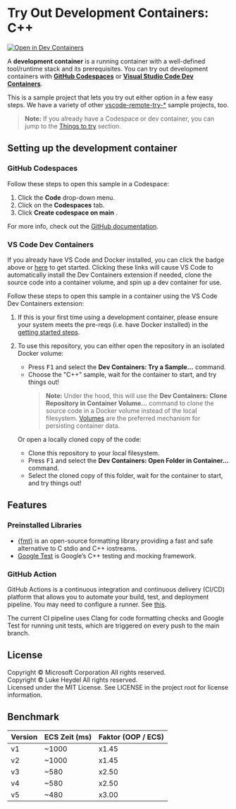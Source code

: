 # Try Out Development Containers: C++

[![Open in Dev Containers](https://img.shields.io/static/v1?label=Dev%20Containers&message=Open&color=blue&logo=visualstudiocode)](https://vscode.dev/redirect?url=vscode://ms-vscode-remote.remote-containers/cloneInVolume?url=https://github.com/microsoft/vscode-remote-try-cpp)

A **development container** is a running container with a well-defined tool/runtime stack and its prerequisites. You can try out development containers with **[GitHub Codespaces](https://github.com/features/codespaces)** or **[Visual Studio Code Dev Containers](https://aka.ms/vscode-remote/containers)**.

This is a sample project that lets you try out either option in a few easy steps. We have a variety of other [vscode-remote-try-*](https://github.com/search?q=org%3Amicrosoft+vscode-remote-try-&type=Repositories) sample projects, too.

> **Note:** If you already have a Codespace or dev container, you can jump to the [Things to try](#things-to-try) section.

## Setting up the development container

### GitHub Codespaces
Follow these steps to open this sample in a Codespace:
1. Click the **Code** drop-down menu.
2. Click on the **Codespaces** tab.
3. Click **Create codespace on main** .

For more info, check out the [GitHub documentation](https://docs.github.com/en/free-pro-team@latest/github/developing-online-with-codespaces/creating-a-codespace#creating-a-codespace).

### VS Code Dev Containers

If you already have VS Code and Docker installed, you can click the badge above or [here](https://vscode.dev/redirect?url=vscode://ms-vscode-remote.remote-containers/cloneInVolume?url=https://github.com/microsoft/vscode-remote-try-cpp) to get started. Clicking these links will cause VS Code to automatically install the Dev Containers extension if needed, clone the source code into a container volume, and spin up a dev container for use.

Follow these steps to open this sample in a container using the VS Code Dev Containers extension:

1. If this is your first time using a development container, please ensure your system meets the pre-reqs (i.e. have Docker installed) in the [getting started steps](https://aka.ms/vscode-remote/containers/getting-started).

2. To use this repository, you can either open the repository in an isolated Docker volume:

    - Press <kbd>F1</kbd> and select the **Dev Containers: Try a Sample...** command.
    - Choose the "C++" sample, wait for the container to start, and try things out!
        > **Note:** Under the hood, this will use the **Dev Containers: Clone Repository in Container Volume...** command to clone the source code in a Docker volume instead of the local filesystem. [Volumes](https://docs.docker.com/storage/volumes/) are the preferred mechanism for persisting container data.

   Or open a locally cloned copy of the code:

   - Clone this repository to your local filesystem.
   - Press <kbd>F1</kbd> and select the **Dev Containers: Open Folder in Container...** command.
   - Select the cloned copy of this folder, wait for the container to start, and try things out!

## Features
### Preinstalled Libraries
 * [{fmt}](https://github.com/fmtlib/fmt) is an open-source formatting library providing a fast and safe alternative to C stdio and C++ iostreams.
 * [Google Test](https://google.github.io/googletest/) is Google’s C++ testing and mocking framework.
### GitHub Action
GitHub Actions is a continuous integration and continuous delivery (CI/CD) platform that allows you to automate your build, test, and deployment pipeline.
You may need to configure a runner. See [this](https://docs.github.com/en/actions/hosting-your-own-runners/managing-self-hosted-runners/adding-self-hosted-runners).

The current CI pipeline uses Clang for code formatting checks and Google Test for running unit tests, which are triggered on every push to the main branch.

## License

Copyright © Microsoft Corporation All rights reserved.<br />
Copyright © Luke Heydel All rights reserved.<br />
Licensed under the MIT License. See LICENSE in the project root for license information.


## Benchmark
| Version | ECS Zeit (ms) | Faktor (OOP / ECS) |
|---------|---------------|---------------------|
| v1      | ~1000         | x1.45               |
| v2      | ~1000         | x1.45               |
| v3      | ~580          | x2.50               |
| v4      | ~580          | x2.50               |
| v5      | ~480          | x3.00               |